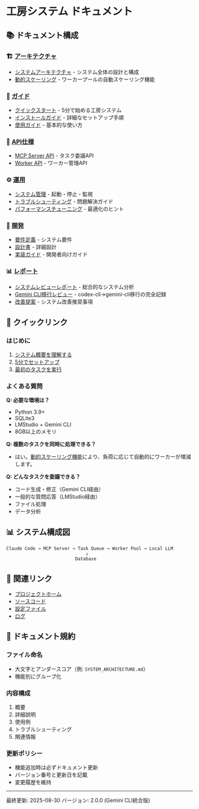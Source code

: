 # 工房システム ドキュメント

## 📚 ドキュメント構成

### 🏗️ [アーキテクチャ](./architecture/)
- [システムアーキテクチャ](./architecture/SYSTEM_ARCHITECTURE.md) - システム全体の設計と構成
- [動的スケーリング](./architecture/DYNAMIC_SCALING.md) - ワーカープールの自動スケーリング機能

### 📖 [ガイド](./guides/)
- [クイックスタート](./guides/QUICKSTART.md) - 5分で始める工房システム
- [インストールガイド](./guides/INSTALLATION.md) - 詳細なセットアップ手順
- [使用ガイド](./guides/USAGE.md) - 基本的な使い方

### 🔌 [API仕様](./api/)
- [MCP Server API](./api/MCP_SERVER_API.md) - タスク委譲API
- [Worker API](./api/WORKER_API.md) - ワーカー管理API

### ⚙️ [運用](./operations/)
- [システム管理](./operations/SYSTEM_MANAGEMENT.md) - 起動・停止・監視
- [トラブルシューティング](./operations/TROUBLESHOOTING.md) - 問題解決ガイド
- [パフォーマンスチューニング](./operations/PERFORMANCE.md) - 最適化のヒント

### 🔧 [開発](./development/)
- [要件定義](./development/01_requirements.md) - システム要件
- [設計書](./development/02_design_v2.md) - 詳細設計
- [実装ガイド](./development/03_implementation_guide_v2.md) - 開発者向けガイド

### 📊 [レポート](./reports/)
- [システムレビューレポート](./reports/review_report.md) - 総合的なシステム分析
- [Gemini CLI移行レビュー](./reports/gemini_migration_review.md) - codex-cli→gemini-cli移行の完全記録
- [改善提案](./reports/IMPROVEMENTS.md) - システム改善推奨事項

## 🚀 クイックリンク

### はじめに
1. [システム概要を理解する](./architecture/SYSTEM_ARCHITECTURE.md#システム概要)
2. [5分でセットアップ](./guides/QUICKSTART.md)
3. [最初のタスクを実行](./guides/USAGE.md#最初のタスク)

### よくある質問

**Q: 必要な環境は？**
- Python 3.9+
- SQLite3
- LMStudio + Gemini CLI
- 8GB以上のメモリ

**Q: 複数のタスクを同時に処理できる？**
- はい。[動的スケーリング機能](./architecture/DYNAMIC_SCALING.md)により、負荷に応じて自動的にワーカーが増減します。

**Q: どんなタスクを委譲できる？**
- コード生成・修正（Gemini CLI経由）
- 一般的な質問応答（LMStudio経由）
- ファイル処理
- データ分析

## 📊 システム構成図

```
Claude Code → MCP Server → Task Queue → Worker Pool → Local LLM
                              ↓
                          Database
```

## 🔗 関連リンク

- [プロジェクトホーム](../)
- [ソースコード](../scripts/)
- [設定ファイル](../.koubou/config/)
- [ログ](../.koubou/logs/)

## 📝 ドキュメント規約

### ファイル命名
- 大文字とアンダースコア（例: `SYSTEM_ARCHITECTURE.md`）
- 機能別にグループ化

### 内容構成
1. 概要
2. 詳細説明
3. 使用例
4. トラブルシューティング
5. 関連情報

### 更新ポリシー
- 機能追加時は必ずドキュメント更新
- バージョン番号と更新日を記載
- 変更履歴を維持

---
最終更新: 2025-08-30
バージョン: 2.0.0 (Gemini CLI統合版)